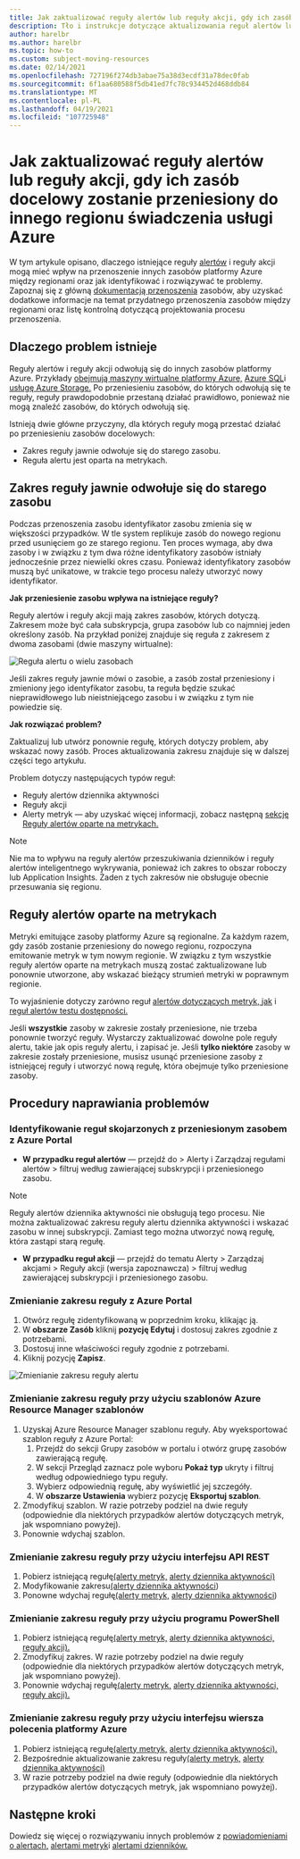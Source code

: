 ```yaml
---
title: Jak zaktualizować reguły alertów lub reguły akcji, gdy ich zasób docelowy zostanie przeniesiony do innego regionu świadczenia usługi Azure
description: Tło i instrukcje dotyczące aktualizowania reguł alertów lub reguł akcji, gdy ich zasób docelowy jest przesunyny do innego regionu platformy Azure.
author: harelbr
ms.author: harelbr
ms.topic: how-to
ms.custom: subject-moving-resources
ms.date: 02/14/2021
ms.openlocfilehash: 727196f274db3abae75a38d3ecdf31a78dec0fab
ms.sourcegitcommit: 6f1aa680588f5db41ed7fc78c934452d468ddb84
ms.translationtype: MT
ms.contentlocale: pl-PL
ms.lasthandoff: 04/19/2021
ms.locfileid: "107725948"
---
```

# <a name="how-to-update-alert-rules-or-action-rules-when-their-target-resource-moves-to-a-different-azure-region"></a>Jak zaktualizować reguły alertów lub reguły akcji, gdy ich zasób docelowy zostanie przeniesiony do innego regionu świadczenia usługi Azure

W tym artykule opisano, dlaczego istniejące reguły [alertów](./alerts-overview.md) i reguły akcji mogą mieć wpływ na przenoszenie innych zasobów platformy Azure między regionami oraz jak identyfikować i rozwiązywać te problemy. [](./alerts-action-rules.md) Zapoznaj się z główną [dokumentacją przenoszenia](../../azure-resource-manager/management/move-resources-overview.md) zasobów, aby uzyskać dodatkowe informacje na temat przydatnego przenoszenia zasobów między regionami oraz listę kontrolną dotyczącą projektowania procesu przenoszenia.

## <a name="why-the-problem-exists"></a>Dlaczego problem istnieje

Reguły alertów i reguły akcji odwołują się do innych zasobów platformy Azure. Przykłady [obejmują maszyny wirtualne platformy Azure,](../../site-recovery/azure-to-azure-tutorial-migrate.md) [Azure SQL](../../azure-sql/database/move-resources-across-regions.md)i [usługę Azure Storage.](../../storage/common/storage-account-move.md) Po przeniesieniu zasobów, do których odwołują się te reguły, reguły prawdopodobnie przestaną działać prawidłowo, ponieważ nie mogą znaleźć zasobów, do których odwołują się.

Istnieją dwie główne przyczyny, dla których reguły mogą przestać działać po przeniesieniu zasobów docelowych:

- Zakres reguły jawnie odwołuje się do starego zasobu.
- Reguła alertu jest oparta na metrykach.

## <a name="rule-scope-explicitly-refers-to-the-old-resource"></a>Zakres reguły jawnie odwołuje się do starego zasobu

Podczas przenoszenia zasobu identyfikator zasobu zmienia się w większości przypadków. W tle system replikuje zasób do nowego regionu przed usunięciem go ze starego regionu. Ten proces wymaga, aby dwa zasoby i w związku z tym dwa różne identyfikatory zasobów istniały jednocześnie przez niewielki okres czasu. Ponieważ identyfikatory zasobów muszą być unikatowe, w trakcie tego procesu należy utworzyć nowy identyfikator. 

**Jak przeniesienie zasobu wpływa na istniejące reguły?**

Reguły alertów i reguły akcji mają zakres zasobów, których dotyczą. Zakresem może być cała subskrypcja, grupa zasobów lub co najmniej jeden określony zasób.
Na przykład poniżej znajduje się reguła z zakresem z dwoma zasobami (dwie maszyny wirtualne):

![Reguła alertu o wielu zasobach](media/alerts-resource-move/multi-resource-alert-rule.png)

Jeśli zakres reguły jawnie mówi o zasobie, a zasób został przeniesiony i zmieniony jego identyfikator zasobu, ta reguła będzie szukać nieprawidłowego lub nieistniejącego zasobu i w związku z tym nie powiedzie się.

**Jak rozwiązać problem?**

Zaktualizuj lub utwórz ponownie regułę, których dotyczy problem, aby wskazać nowy zasób. Proces aktualizowania zakresu znajduje się w dalszej części tego artykułu.

Problem dotyczy następujących typów reguł:

- Reguły alertów dziennika aktywności
- Reguły akcji
- Alerty metryk — aby uzyskać więcej informacji, zobacz następną [sekcję Reguły alertów oparte na metrykach.](#alert-rules-based-on-metrics)

> [!NOTE]
> Nie ma to wpływu na reguły alertów przeszukiwania dzienników i reguły alertów inteligentnego wykrywania, ponieważ ich zakres to obszar roboczy lub Application Insights. Żaden z tych zakresów nie obsługuje obecnie przesuwania się regionu.

## <a name="alert-rules-based-on-metrics"></a>Reguły alertów oparte na metrykach

Metryki emitujące zasoby platformy Azure są regionalne. Za każdym razem, gdy zasób zostanie przeniesiony do nowego regionu, rozpoczyna emitowanie metryk w tym nowym regionie. W związku z tym wszystkie reguły alertów oparte na metrykach muszą zostać zaktualizowane lub ponownie utworzone, aby wskazać bieżący strumień metryki w poprawnym regionie.

To wyjaśnienie dotyczy zarówno reguł [alertów dotyczących metryk, jak](alerts-metric-overview.md) i [reguł alertów testu dostępności.](../app/monitor-web-app-availability.md)

Jeśli **wszystkie** zasoby w zakresie zostały przeniesione, nie trzeba ponownie tworzyć reguły. Wystarczy zaktualizować dowolne pole reguły alertu, takie jak opis reguły alertu, i zapisać je.
Jeśli **tylko niektóre** zasoby w zakresie zostały przeniesione, musisz usunąć przeniesione zasoby z istniejącej reguły i utworzyć nową regułę, która obejmuje tylko przeniesione zasoby.

## <a name="procedures-to-fix-problems"></a>Procedury naprawiania problemów

### <a name="identifying-rules-associated-with-a-moved-resource-from-the-azure-portal"></a>Identyfikowanie reguł skojarzonych z przeniesionym zasobem z Azure Portal

- **W przypadku reguł alertów** — przejdź do > Alerty i Zarządzaj regułami alertów > filtruj według zawierającej subskrypcji i przeniesionego zasobu.
> [!NOTE]
> Reguły alertów dziennika aktywności nie obsługują tego procesu. Nie można zaktualizować zakresu reguły alertu dziennika aktywności i wskazać zasobu w innej subskrypcji. Zamiast tego można utworzyć nową regułę, która zastąpi starą regułę.

- **W przypadku reguł akcji** — przejdź do tematu Alerty > Zarządzaj akcjami > Reguły akcji (wersja zapoznawcza) > filtruj według zawierającej subskrypcji i przeniesionego zasobu.

### <a name="change-scope-of-a-rule-from-the-azure-portal"></a>Zmienianie zakresu reguły z Azure Portal

1. Otwórz regułę zidentyfikowaną w poprzednim kroku, klikając ją.
2. W **obszarze Zasób** kliknij **pozycję Edytuj** i dostosuj zakres zgodnie z potrzebami.
3. Dostosuj inne właściwości reguły zgodnie z potrzebami.
4. Kliknij pozycję **Zapisz**.

![Zmienianie zakresu reguły alertu](media/alerts-resource-move/change-alert-rule-scope.png)

### <a name="change-the-scope-of-a-rule-using-azure-resource-manager-templates"></a>Zmienianie zakresu reguły przy użyciu szablonów Azure Resource Manager szablonów

1. Uzyskaj Azure Resource Manager szablonu reguły.   Aby wyeksportować szablon reguły z Azure Portal:
   1. Przejdź do sekcji Grupy zasobów w portalu i otwórz grupę zasobów zawierającą regułę.
   2. W sekcji Przegląd zaznacz pole wyboru **Pokaż typ** ukryty i filtruj według odpowiedniego typu reguły.
   3. Wybierz odpowiednią regułę, aby wyświetlić jej szczegóły.
   4. W **obszarze Ustawienia** wybierz pozycję **Eksportuj szablon**.
2. Zmodyfikuj szablon. W razie potrzeby podziel na dwie reguły (odpowiednie dla niektórych przypadków alertów dotyczących metryk, jak wspomniano powyżej).
3. Ponownie wdychaj szablon.

### <a name="change-scope-of-a-rule-using-rest-api"></a>Zmienianie zakresu reguły przy użyciu interfejsu API REST

1. Pobierz istniejącą regułę[(alerty metryk,](/rest/api/monitor/metricalerts/get) [alerty dziennika aktywności)](/rest/api/monitor/activitylogalerts/get)
2. Modyfikowanie zakresu[(alerty dziennika aktywności](/rest/api/monitor/activitylogalerts/update))
3. Ponowne wdychaj regułę[(alerty metryk,](/rest/api/monitor/metricalerts/createorupdate) [alerty dziennika aktywności](/rest/api/monitor/activitylogalerts/createorupdate))

### <a name="change-scope-of-a-rule-using-powershell"></a>Zmienianie zakresu reguły przy użyciu programu PowerShell

1. Pobierz istniejącą regułę[(alerty metryk,](/powershell/module/az.monitor/get-azmetricalertrulev2) [alerty dziennika aktywności,](/powershell/module/az.monitor/get-azactivitylogalert) [reguły akcji).](/powershell/module/az.alertsmanagement/get-azactionrule)
2. Zmodyfikuj zakres. W razie potrzeby podziel na dwie reguły (odpowiednie dla niektórych przypadków alertów dotyczących metryk, jak wspomniano powyżej).
3. Ponownie wdychaj regułę[(alerty metryk,](/powershell/module/az.monitor/add-azmetricalertrulev2) [alerty dziennika aktywności,](/powershell/module/az.monitor/enable-azactivitylogalert) [reguły akcji).](/powershell/module/az.alertsmanagement/set-azactionrule)

### <a name="change-the-scope-of-a-rule-using-azure-cli"></a>Zmienianie zakresu reguły przy użyciu interfejsu wiersza polecenia platformy Azure

1.  Pobierz istniejącą regułę[(alerty metryk,](/cli/azure/monitor/metrics/alert#az-monitor-metrics-alert-show) [alerty dziennika aktywności).](/cli/azure/monitor/activity-log/alert#az-monitor-activity-log-alert-list)
2.  Bezpośrednie aktualizowanie zakresu reguły[(alerty metryk,](/cli/azure/monitor/metrics/alert#az-monitor-metrics-alert-update) [alerty dziennika aktywności)](/cli/azure/monitor/activity-log/alert/scope)
3.  W razie potrzeby podziel na dwie reguły (odpowiednie dla niektórych przypadków alertów dotyczących metryk, jak wspomniano powyżej).

## <a name="next-steps"></a>Następne kroki

Dowiedz się więcej o rozwiązywaniu innych problemów z [powiadomieniami o alertach,](alerts-troubleshoot.md) [alertami metryk](alerts-troubleshoot-metric.md)i [alertami dzienników.](alerts-troubleshoot-log.md)